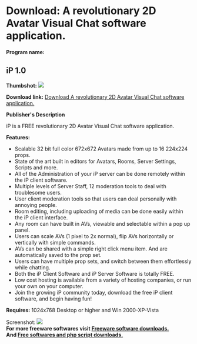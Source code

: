 # Download: A revolutionary 2D Avatar Visual Chat software application.

**Program name:**

## iP 1.0

  
**Thumbshot:** ![](http://www.freewarefiles.com/screenshot/ipunivchat_md.jpg)   
  
**Download link:** [Download A revolutionary 2D Avatar Visual Chat software application.](http://freesoftwares.boysofts.com/IP_program_26649.html)  
  


**Publisher's Description**  
  


iP is a FREE revolutionary 2D Avatar Visual Chat software application. 

**Features:**

  * Scalable 32 bit full color 672x672 Avatars made from up to 16 224x224 props. 
  * State of the art built in editors for Avatars, Rooms, Server Settings, Scripts and more. 
  * All of the Administration of your iP server can be done remotely within the iP client software. 
  * Multiple levels of Server Staff, 12 moderation tools to deal with troublesome users. 
  * User client moderation tools so that users can deal personally with annoying people. 
  * Room editing, including uploading of media can be done easily within the iP client interface. 
  * Any room can have built in AVs, viewable and selectable within a pop up panel. 
  * Users can scale AVs (1 pixel to 2x normal), flip AVs horizontally or vertically with simple commands. 
  * AVs can be shared with a simple right click menu item. And are automatically saved to the prop set. 
  * Users can have multiple prop sets, and switch between them effortlessly while chatting. 
  * Both the iP Client Software and iP Server Software is totally FREE. 
  * Low cost hosting is available from a variety of hosting companies, or run your own on your computer. 
  * Join the growing iP community today, download the free iP client software, and begin having fun! 

**Requires:** 1024x768 Desktop or higher and Win 2000-XP-Vista

  
  
Screenshot: ![](http://www.freewarefiles.com/screenshot/ipunivchat.jpg)   
**For more freeware softwares visit [Freeware software downloads.](http://freesoftwares.boysofts.com/)**   
**And [Free softwares and php script downloads.](http://www.boysofts.com/)**
